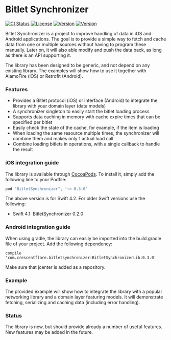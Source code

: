 # Bitlet Synchronizer

[![CI Status](http://img.shields.io/travis/crescentflare/BitletSynchronizer.svg?style=flat)](https://travis-ci.org/crescentflare/BitletSynchronizer)
[![License](https://img.shields.io/cocoapods/l/BitletSynchronizer.svg?style=flat)](http://cocoapods.org/pods/BitletSynchronizer)
[![Version](https://img.shields.io/cocoapods/v/BitletSynchronizer.svg?style=flat)](http://cocoapods.org/pods/BitletSynchronizer)
[![Version](https://img.shields.io/bintray/v/crescentflare/maven/BitletSynchronizerLib.svg?style=flat)](https://bintray.com/crescentflare/maven/BitletSynchronizerLib)

Bitlet Synchronizer is a project to improve handling of data in iOS and Android applications. The goal is to provide a simple way to fetch and cache data from one or multiple sources without having to program these manually. Later on, it will also able modify and push the data back, as long as there is an API supporting it.

The library has been designed to be generic, and not depend on any existing library. The examples will show how to use it together with AlamoFire (iOS) or Retrofit (Android).


### Features

* Provides a Bitlet protocol (iOS) or interface (Android) to integrate the library with your domain layer (data models)
* A synchronizer singleton to easily start the bitlet loading process
* Supports data caching in memory with cache expire times that can be specified per bitlet
* Easily check the state of the cache, for example, if the item is loading
* When loading the same resource multiple times, the synchronizer will combine them and makes only 1 actual load call
* Combine loading bitlets in operations, with a single callback to handle the result


### iOS integration guide

The library is available through [CocoaPods](http://cocoapods.org). To install it, simply add the following line to your Podfile:

```ruby
pod "BitletSynchronizer", '~> 0.3.0'
```

The above version is for Swift 4.2. For older Swift versions use the following:
- Swift 4.1: BitletSynchronizer 0.2.0


### Android integration guide

When using gradle, the library can easily be imported into the build.gradle file of your project. Add the following dependency:

```
compile 'com.crescentflare.bitletsynchronizer:BitletSynchronizerLib:0.3.0'
```

Make sure that jcenter is added as a repository.


### Example

The provided example will show how to integrate the library with a popular networking library and a domain layer featuring models. It will demonstrate fetching, serializing and caching data (including error handling).


### Status

The library is new, but should provide already a number of useful features. New features may be added in the future.
